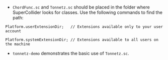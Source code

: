 - `ChordFunc.sc` and `Tonnetz.sc` should be placed in the folder where SuperCollider looks for classes. Use the following commands to find the path:

`Platform.userExtensionDir;   // Extensions available only to your user account`

`Platform.systemExtensionDir; // Extensions available to all users on the machine`

- `tonnetz-demo` demonstrates the basic use of `Tonnetz.sc`.
